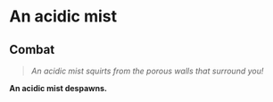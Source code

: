 # An acidic mist







## Combat

>*An acidic mist squirts from the porous walls that surround you!*

**An acidic mist despawns.**